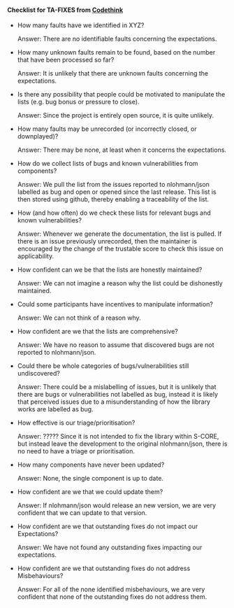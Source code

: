 #### Checklist for TA-FIXES from [Codethink](https://codethinklabs.gitlab.io/trustable/trustable/print_page.html)


* How many faults have we identified in XYZ?

    Answer:  There are no identifiable faults concerning the expectations. 

* How many unknown faults remain to be found, based on the number that have been processed so far?

    Answer:  It is unlikely that there are unknown faults concerning the expectations.

* Is there any possibility that people could be motivated to manipulate the lists (e.g. bug bonus or pressure to close).

    Answer:  Since the project is entirely open source, it is quite unlikely.

* How many faults may be unrecorded (or incorrectly closed, or downplayed)?

    Answer:  There may be none, at least when it concerns the expectations.

* How do we collect lists of bugs and known vulnerabilities from components?

    Answer:  We pull the list from the issues reported to nlohmann/json labelled as bug and open or opened since the last release. This list is then stored using github, thereby enabling a traceability of the list.

* How (and how often) do we check these lists for relevant bugs and known vulnerabilities?

    Answer:  Whenever we generate the documentation, the list is pulled. If there is an issue previously unrecorded, then the maintainer is encouraged by the change of the trustable score to check this issue on applicability.

* How confident can we be that the lists are honestly maintained?

    Answer:  We can not imagine a reason why the list could be dishonestly maintained.

* Could some participants have incentives to manipulate information?

    Answer:  We can not think of a reason why.

* How confident are we that the lists are comprehensive? 

    Answer:  We have no reason to assume that discovered bugs are not reported to nlohmann/json.

* Could there be whole categories of bugs/vulnerabilities still undiscovered?

    Answer:  There could be a mislabelling of issues, but it is unlikely that there are bugs or vulnerabilities not labelled as bug, instead it is likely that perceived issues due to a misunderstanding of how the library works are labelled as bug.

* How effective is our triage/prioritisation? 

    Answer: ????? Since it is not intended to fix the library within S-CORE, but instead leave the development to the original nlohmann/json, there is no need to have a triage or prioritisation. 

* How many components have never been updated? 

    Answer:  None, the single component is up to date.

* How confident are we that we could update them? 

    Answer:  If nlohmann/json would release an new version, we are very confident that we can update to that version.

* How confident are we that outstanding fixes do not impact our Expectations?

    Answer:  We have not found any outstanding fixes impacting our expectations.

* How confident are we that outstanding fixes do not address Misbehaviours?

    Answer: For all of the none identified misbehaviours, we are very confident that none of the outstanding fixes do not address them.